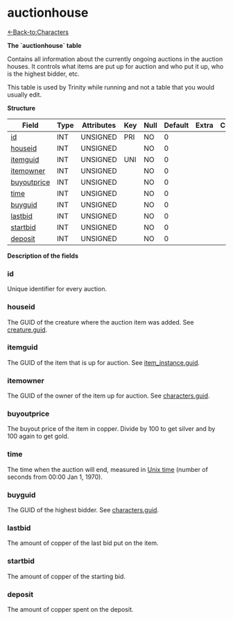 # auctionhouse

[<-Back-to:Characters](database-characters.md)

**The \`auctionhouse\` table**

Contains all information about the currently ongoing auctions in the auction houses. It controls what items are put up for auction and who put it up, who is the highest bidder, etc.

This table is used by Trinity while running and not a table that you would usually edit.

**Structure**

| Field               | Type | Attributes | Key | Null | Default | Extra | Comment |
| ------------------- | ---- | ---------- | --- | ---- | ------- | ----- | ------- |
| [id][1]             | INT  | UNSIGNED   | PRI | NO   | 0       |       |         |
| [houseid][2]        | INT  | UNSIGNED   |     | NO   | 0       |       |         |
| [itemguid][3]       | INT  | UNSIGNED   | UNI | NO   | 0       |       |         |
| [itemowner][4]      | INT  | UNSIGNED   |     | NO   | 0       |       |         |
| [buyoutprice][5]    | INT  | UNSIGNED   |     | NO   | 0       |       |         |
| [time][6]           | INT  | UNSIGNED   |     | NO   | 0       |       |         |
| [buyguid][7]        | INT  | UNSIGNED   |     | NO   | 0       |       |         |
| [lastbid][8]        | INT  | UNSIGNED   |     | NO   | 0       |       |         |
| [startbid][9]       | INT  | UNSIGNED   |     | NO   | 0       |       |         |
| [deposit][10]       | INT  | UNSIGNED   |     | NO   | 0       |       |         |

[1]: #id
[2]: #houseid
[3]: #itemguid
[4]: #itemowner
[5]: #buyoutprice
[6]: #time
[7]: #buyguid
[8]: #lastbid
[9]: #startbid
[10]: #deposit

**Description of the fields**

### id

Unique identifier for every auction.

### houseid

The GUID of the creature where the auction item was added. See [creature.guid](http://www.azerothcore.org/wiki/creature#guid).

### itemguid

The GUID of the item that is up for auction. See [item\_instance.guid](http://www.azerothcore.org/wiki/item_instance#guid).

### itemowner

The GUID of the owner of the item up for auction. See [characters.guid](http://www.azerothcore.org/wiki/guid).

### buyoutprice

The buyout price of the item in copper. Divide by 100 to get silver and by 100 again to get gold.

### time

The time when the auction will end, measured in [Unix time](http://en.wikipedia.org/wiki/Unix_time) (number of seconds from 00:00 Jan 1, 1970).

### buyguid

The GUID of the highest bidder. See [characters.guid](http://www.azerothcore.org/wiki/guid).

### lastbid

The amount of copper of the last bid put on the item.

### startbid

The amount of copper of the starting bid.

### deposit

The amount of copper spent on the deposit.
